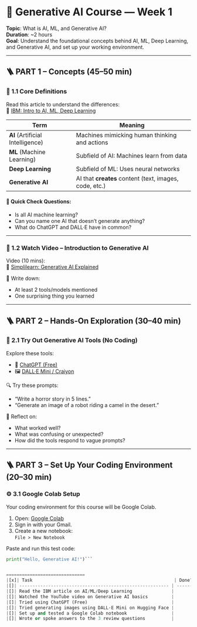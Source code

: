 # 🧠 Generative AI Course — Week 1  
**Topic**: What is AI, ML, and Generative AI?  
**Duration**: ~2 hours  
**Goal**: Understand the foundational concepts behind AI, ML, Deep Learning, and Generative AI, and set up your working environment.

---

## 🪜 PART 1 – Concepts (45–50 min)

### 📘 1.1 Core Definitions

Read this article to understand the differences:  
🔗 [IBM: Intro to AI, ML, Deep Learning](https://www.ibm.com/cloud/learn/machine-learning)

| Term             | Meaning                                                                 |
|------------------|-------------------------------------------------------------------------|
| **AI** (Artificial Intelligence) | Machines mimicking human thinking and actions         |
| **ML** (Machine Learning)       | Subfield of AI: Machines learn from data               |
| **Deep Learning**              | Subfield of ML: Uses neural networks                   |
| **Generative AI**              | AI that **creates** content (text, images, code, etc.) |

#### 🧠 Quick Check Questions:
- Is all AI machine learning?
- Can you name one AI that doesn’t generate anything?
- What do ChatGPT and DALL·E have in common?

---

### 🎥 1.2 Watch Video – Introduction to Generative AI

Video (10 mins):  
🔗 [Simplilearn: Generative AI Explained](https://www.youtube.com/watch?v=7LkyouUAEAA)

📒 Write down:
- At least 2 tools/models mentioned
- One surprising thing you learned

---

## 🪜 PART 2 – Hands-On Exploration (30–40 min)

### 🧪 2.1 Try Out Generative AI Tools (No Coding)

Explore these tools:

- 💬 [ChatGPT (Free)](https://chat.openai.com/)
- 🖼️ [DALL·E Mini / Craiyon](https://huggingface.co/spaces/dalle-mini/dalle-mini)

🔍 Try these prompts:
- “Write a horror story in 5 lines.”
- “Generate an image of a robot riding a camel in the desert.”

📝 Reflect on:
- What worked well?
- What was confusing or unexpected?
- How did the tools respond to vague prompts?

---

## 🪜 PART 3 – Set Up Your Coding Environment (20–30 min)

### ⚙️ 3.1 Google Colab Setup

Your coding environment for this course will be Google Colab.

1. Open: [Google Colab](https://colab.research.google.com/)
2. Sign in with your Gmail.
3. Create a new notebook:  
   `File > New Notebook`

Paste and run this test code:

```python
print("Hello, Generative AI!")```


==============================
|[x]| Task                                                      | Done? ✅ |
|[]| --------------------------------------------------------- | ------- |
|[]| Read the IBM article on AI/ML/Deep Learning               |         |
|[]| Watched the YouTube video on Generative AI basics         |         |
|[]| Tried using ChatGPT (Free)                                |         |
|[]| Tried generating images using DALL·E Mini on Hugging Face |         |
|[]| Set up and tested a Google Colab notebook                 |         |
|[]| Wrote or spoke answers to the 3 review questions          |         |
